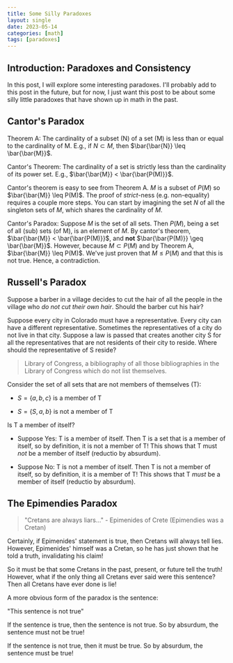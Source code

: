```yaml
---
title: Some Silly Paradoxes 
layout: single
date: 2023-05-14
categories: [math]
tags: [paradoxes]
---
```


## Introduction: Paradoxes and Consistency

In this post, I will explore some interesting paradoxes. I'll probably add to this post in the future, but for now, I just want this post to be about some silly little paradoxes that have shown up in math in the past.

## Cantor's Paradox

Theorem A: The cardinality of a subset (N) of a set (M) is less than or equal to the cardinality of M. E.g., if $N \subset M$, then $\bar{\bar{N}} \leq \bar{\bar{M}}$. 

Cantor's Theorem: The cardinality of a set is strictly less than the cardinality of its power set. E.g., $\bar{\bar{M}} < \bar{\bar{P(M)}}$.

Cantor's theorem is easy to see from Theorem A. $M$ is a subset of $P(M)$ so $\bar{\bar{M}} \leq P(M)$. The proof of _strict_-ness (e.g. non-equality) requires a couple more steps. You can start by imagining the set $N$ of all the singleton sets of $M$, which shares the cardinality of $M$.

Cantor's Paradox: Suppose $M$ is the set of all sets. Then $P(M)$, being a set of all (sub) sets (of M), is an element of $M$. By cantor's theorem, $\bar{\bar{M}} < \bar{\bar{P(M)}}$, and **not** $\bar{\bar{P(M)}} \geq \bar{\bar{M}}$. However, because $M \subset P(M)$ and by Theorem A, $\bar{\bar{M}} \leq P(M)$. We've just proven that $M \leq P(M)$ and that this is not true. Hence, a contradiction.

## Russell's Paradox

Suppose a barber in a village decides to cut the hair of all the people in the village who _do not cut their own hair_. Should the barber cut his hair? 

Suppose every city in Colorado must have a representative. Every city can have a different representative. Sometimes the representatives of a city do not live in that city. Suppose a law is passed that creates another city S for all the representatives that are not residents of their city to reside. Where should the representative of S reside?

> Library of Congress, a bibliography of all those bibliographies in the Library of Congress which do not list themselves.

Consider the set of all sets that are not members of themselves (T):

- $S = \{a, b, c\}$ is a member of T

- $S = \{S, a, b\}$ is not a member of T

Is T a member of itself? 

- Suppose Yes: T is a member of itself. Then T is a set that is a member of itself, so by definition, it is not a member of T! This shows that T must _not_ be a member of itself (reductio by absurdum).

- Suppose No: T is not a member of itself. Then T is not a member of itself, so by definition, it is a member of T! This shows that T _must_ be a member of itself (reductio by absurdum).

## The Epimendies Paradox

> "Cretans are always liars..." - Epimenides of Crete (Epimendies was a Cretan)

Certainly, if Epimenides' statement is true, then Cretans will always tell lies. However, Epimenides' himself was a Cretan, so he has just shown that he told a truth, invalidating his claim!

So it must be that some Cretans in the past, present, or future tell the truth! However, what if the only thing all Cretans ever said were this sentence? Then all Cretans have ever done is lie!

A more obvious form of the paradox is the sentence:

"This sentence is not true"

If the sentence is true, then the sentence is not true. So by absurdum, the sentence must not be true!

If the sentence is not true, then it must be true. So by absurdum, the sentence must be true!


